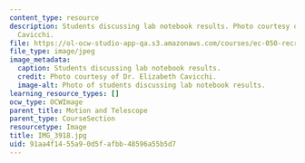 ```yaml
---
content_type: resource
description: Students discussing lab notebook results. Photo courtesy of Dr. Elizabeth
  Cavicchi.
file: https://ol-ocw-studio-app-qa.s3.amazonaws.com/courses/ec-050-recreate-experiments-from-history-inform-the-future-from-the-past-galileo-january-iap-2010/91aa4f1455a90d5fafbb48596a55b5d7_IMG_3918.jpg
file_type: image/jpeg
image_metadata:
  caption: Students discussing lab notebook results.
  credit: Photo courtesy of Dr. Elizabeth Cavicchi.
  image-alt: Photo of students discussing lab notebook results.
learning_resource_types: []
ocw_type: OCWImage
parent_title: Motion and Telescope
parent_type: CourseSection
resourcetype: Image
title: IMG_3918.jpg
uid: 91aa4f14-55a9-0d5f-afbb-48596a55b5d7
---
```


